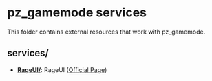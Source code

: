 # pz_gamemode services

This folder contains external resources that work with pz_gamemode.

## services/
* [**RageUI/**](./RageUI/): RageUI ([Official Page](https://github.com/iTexZoz/RageUI))